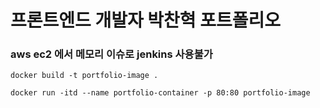 # 프론트엔드 개발자 박찬혁 포트폴리오

### aws ec2 에서 메모리 이슈로 jenkins 사용불가

```
docker build -t portfolio-image .
```

```
docker run -itd --name portfolio-container -p 80:80 portfolio-image
```
